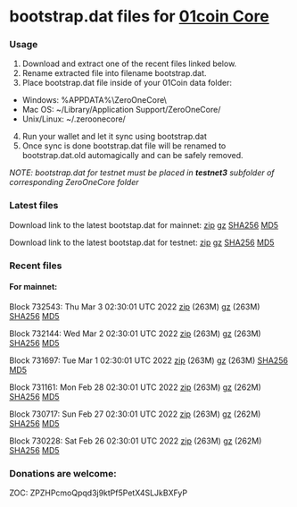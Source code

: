 # bootstrap.dat files for [01coin Core](https://01coin.io)

### Usage

1. Download and extract one of the recent files linked below.
2. Rename extracted file into filename bootstrap.dat.
3. Place bootstrap.dat file inside of your 01Coin data folder:
 - Windows: %APPDATA%\ZeroOneCore\
 - Mac OS: ~/Library/Application Support/ZeroOneCore/
 - Unix/Linux: ~/.zeroonecore/
4. Run your wallet and let it sync using bootstrap.dat
5. Once sync is done bootstrap.dat file will be renamed to bootstrap.dat.old automagically and can be safely removed.

_NOTE: bootstrap.dat for testnet must be placed in **testnet3** subfolder of corresponding ZeroOneCore folder_

### Latest files
Download link to the latest bootstap.dat for mainnet: [zip](https://files.01coin.io/mainnet/bootstrap.dat.zip) [gz](https://files.01coin.io/mainnet/bootstrap.dat.tar.gz) [SHA256](https://files.01coin.io/mainnet/sha256.txt) [MD5](https://files.01coin.io/mainnet/md5.txt)

Download link to the latest bootstap.dat for testnet: [zip](https://files.01coin.io/testnet/bootstrap.dat.zip) [gz](https://files.01coin.io/testnet/bootstrap.dat.tar.gz) [SHA256](https://files.01coin.io/testnet/sha256.txt) [MD5](https://files.01coin.io/testnet/md5.txt)

### Recent files

#### For mainnet:

Block 732543: Thu Mar  3 02:30:01 UTC 2022 [zip](https://files.01coin.io/mainnet/2022-03-03/bootstrap.dat.zip) (263M) [gz](https://files.01coin.io/mainnet/2022-03-03/bootstrap.dat.tar.gz) (263M) [SHA256](https://files.01coin.io/mainnet/2022-03-03/sha256.txt) [MD5](https://files.01coin.io/mainnet/2022-03-03/md5.txt)

Block 732144: Wed Mar  2 02:30:01 UTC 2022 [zip](https://files.01coin.io/mainnet/2022-03-02/bootstrap.dat.zip) (263M) [gz](https://files.01coin.io/mainnet/2022-03-02/bootstrap.dat.tar.gz) (263M) [SHA256](https://files.01coin.io/mainnet/2022-03-02/sha256.txt) [MD5](https://files.01coin.io/mainnet/2022-03-02/md5.txt)

Block 731697: Tue Mar  1 02:30:01 UTC 2022 [zip](https://files.01coin.io/mainnet/2022-03-01/bootstrap.dat.zip) (263M) [gz](https://files.01coin.io/mainnet/2022-03-01/bootstrap.dat.tar.gz) (263M) [SHA256](https://files.01coin.io/mainnet/2022-03-01/sha256.txt) [MD5](https://files.01coin.io/mainnet/2022-03-01/md5.txt)

Block 731161: Mon Feb 28 02:30:01 UTC 2022 [zip](https://files.01coin.io/mainnet/2022-02-28/bootstrap.dat.zip) (263M) [gz](https://files.01coin.io/mainnet/2022-02-28/bootstrap.dat.tar.gz) (262M) [SHA256](https://files.01coin.io/mainnet/2022-02-28/sha256.txt) [MD5](https://files.01coin.io/mainnet/2022-02-28/md5.txt)

Block 730717: Sun Feb 27 02:30:01 UTC 2022 [zip](https://files.01coin.io/mainnet/2022-02-27/bootstrap.dat.zip) (263M) [gz](https://files.01coin.io/mainnet/2022-02-27/bootstrap.dat.tar.gz) (262M) [SHA256](https://files.01coin.io/mainnet/2022-02-27/sha256.txt) [MD5](https://files.01coin.io/mainnet/2022-02-27/md5.txt)

Block 730228: Sat Feb 26 02:30:01 UTC 2022 [zip](https://files.01coin.io/mainnet/2022-02-26/bootstrap.dat.zip) (263M) [gz](https://files.01coin.io/mainnet/2022-02-26/bootstrap.dat.tar.gz) (262M) [SHA256](https://files.01coin.io/mainnet/2022-02-26/sha256.txt) [MD5](https://files.01coin.io/mainnet/2022-02-26/md5.txt)


### Donations are welcome:

ZOC: ZPZHPcmoQpqd3j9ktPf5PetX4SLJkBXFyP
